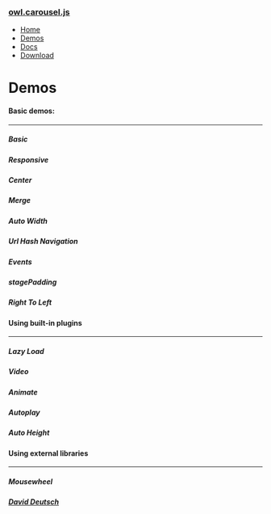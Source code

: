 ### [owl.carousel.js](/OwlCarousel2/)

<span id="toggle-nav" class="right"> </span>

-   [Home](/OwlCarousel2/index.html)
-   [Demos](/OwlCarousel2/demos/demos.html)
-   [Docs](/OwlCarousel2/docs/started-welcome.html)
-   [Download](https://github.com/OwlCarousel2/OwlCarousel2/archive/2.3.4.zip) <span class="download"></span>

Demos
=====

#### Basic demos:

------------------------------------------------------------------------

<a href="basic.html" class="demo-block"></a>

##### Basic

<a href="responsive.html" class="demo-block"></a>

##### Responsive

<a href="center.html" class="demo-block"></a>

##### Center

<a href="merge.html" class="demo-block"></a>

##### Merge

<a href="autowidth.html" class="demo-block"></a>

##### Auto Width

<a href="urlhashnav.html" class="demo-block"></a>

##### Url Hash Navigation

<a href="events.html" class="demo-block"></a>

##### Events

<a href="stagepadding.html" class="demo-block"></a>

##### stagePadding

<a href="rtl.html" class="demo-block"></a>

##### Right To Left

#### Using built-in plugins

------------------------------------------------------------------------

<a href="lazyLoad.html" class="demo-block"></a>

##### Lazy Load

<a href="video.html" class="demo-block"></a>

##### Video

<a href="animate.html" class="demo-block"></a>

##### Animate

<a href="autoplay.html" class="demo-block"></a>

##### Autoplay

<a href="autoheight.html" class="demo-block"></a>

##### Auto Height

#### Using external libraries

------------------------------------------------------------------------

<a href="mousewheel.html" class="demo-block"></a>

##### Mousewheel

##### [David Deutsch](/OwlCarousel2/docs/support-contact.html) <a href="https://twitter.com/share?url=https://github.com/OwlCarousel2/OwlCarousel2&amp;text=Owl%20Carousel%20-%20This%20is%20so%20awesome!%20" id="custom-tweet-button"></a>
